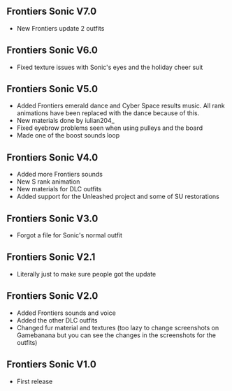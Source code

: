 ## Frontiers Sonic V7.0
- New Frontiers update 2 outfits

## Frontiers Sonic V6.0
- Fixed texture issues with Sonic's eyes and the holiday cheer suit

## Frontiers Sonic V5.0
- Added Frontiers emerald dance and Cyber Space results music. All rank animations have been replaced with the dance because of this.
- New materials done by iulian204_
- Fixed eyebrow problems seen when using pulleys and the board
- Made one of the boost sounds loop

## Frontiers Sonic V4.0
- Added more Frontiers sounds
- New S rank animation
- New materials for DLC outfits
- Added support for the Unleashed project and some of SU restorations 

## Frontiers Sonic V3.0
- Forgot a file for Sonic's normal outfit

## Frontiers Sonic V2.1
- Literally just to make sure people got the update

## Frontiers Sonic V2.0
- Added Frontiers sounds and voice
- Added the other DLC outfits
- Changed fur material and textures (too lazy to change screenshots on Gamebanana but you can see the changes in the screenshots for the outfits)

## Frontiers Sonic V1.0
- First release
